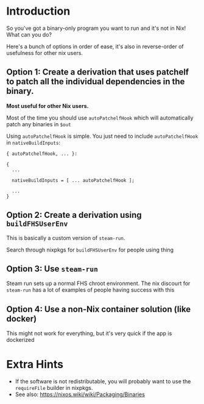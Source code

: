 # Introduction

So you've got a binary-only program you want to run and it's not in Nix! What can you do?

Here's a bunch of options in order of ease, it's also in reverse-order of usefulness for other nix users.

## Option 1: Create a derivation that uses patchelf to patch all the individual dependencies in the binary.

**Most useful for other Nix users.**

Most of the time you should use `autoPatchelfHook` which will automatically patch any binaries in `$out`

Using `autoPatchelfHook` is simple. You just need to include `autoPatchelfHook` in `nativeBuildInputs`:

```
{ autoPatchelfHook, ... }:

{
  ...

  nativeBuildInputs = [ ... autoPatchelfHook ];

  ...
}
```

## Option 2: Create a derivation using `buildFHSUserEnv`

This is basically a custom version of `steam-run`.

Search through nixpkgs for `buildFHSUserEnv` for people using thing


## Option 3: Use `steam-run`

Steam run sets up a normal FHS chroot environment. The nix discourt for `steam-run` has a lot of examples of people having success with this

## Option 4: Use a non-Nix container solution (like docker)

This might not work for everything, but it's very quick if the app is dockerized

# Extra Hints

- If the software is not redistributable, you will probably want to use the `requireFile` builder in nixpkgs.
- See also: https://nixos.wiki/wiki/Packaging/Binaries
